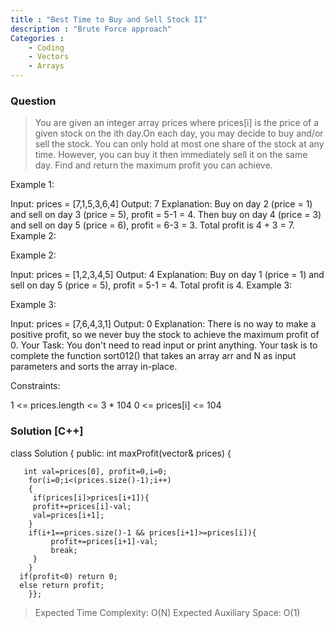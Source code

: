 ```yaml
---
title : "Best Time to Buy and Sell Stock II"
description : "Brute Force approach"
Categories :
    - Coding
    - Vectors
    - Arrays
---
```


### Question

>You are given an integer array prices where prices[i] is the price of a given stock on the ith day.On each day, you may decide to buy and/or sell the stock. You can only hold at most one share of the stock at any time. However, you can buy it then immediately sell it on the same day.
Find and return the maximum profit you can achieve.


Example 1:

Input: prices = [7,1,5,3,6,4]
Output: 7
Explanation: Buy on day 2 (price = 1) and sell on day 3 (price = 5), profit = 5-1 = 4.
Then buy on day 4 (price = 3) and sell on day 5 (price = 6), profit = 6-3 = 3.
Total profit is 4 + 3 = 7.
Example 2:

Example 2:

Input: prices = [1,2,3,4,5]
Output: 4
Explanation: Buy on day 1 (price = 1) and sell on day 5 (price = 5), profit = 5-1 = 4.
Total profit is 4.
Example 3:

Example 3:

Input: prices = [7,6,4,3,1]
Output: 0
Explanation: There is no way to make a positive profit, so we never buy the stock to achieve the maximum profit of 0.
Your Task:
You don't need to read input or print anything. Your task is to complete the function sort012() that takes an array arr and N as input parameters and sorts the array in-place.


Constraints:

1 <= prices.length <= 3 * 104
0 <= prices[i] <= 104

### Solution [C++]


class Solution {
public:
    int maxProfit(vector<int>& prices) {
    
       int val=prices[0], profit=0,i=0;
        for(i=0;i<(prices.size()-1);i++)
        {
         if(prices[i]>prices[i+1]){
         profit+=prices[i]-val;
         val=prices[i+1];
        }
        if(i+1==prices.size()-1 && prices[i+1]>=prices[i]){
             profit+=prices[i+1]-val;
             break;
         }
        }
      if(profit<0) return 0;
      else return profit;
        }};
       




>Expected Time Complexity: O(N) 
>Expected Auxiliary Space: O(1)
